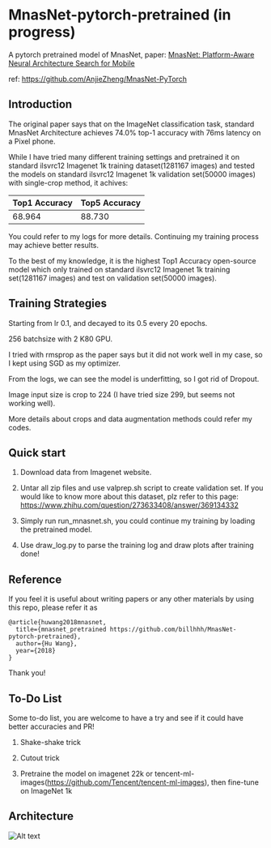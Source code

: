 # MnasNet-pytorch-pretrained (in progress)

A pytorch pretrained model of MnasNet, paper: [MnasNet: Platform-Aware Neural Architecture Search for Mobile](https://arxiv.org/abs/1807.11626)

ref: https://github.com/AnjieZheng/MnasNet-PyTorch

## Introduction

The original paper says that on the ImageNet classification task, standard MnasNet Architecture achieves 74.0% top-1 accuracy with 76ms latency on a Pixel phone.

While I have tried many different training settings and pretrained it on standard ilsvrc12 Imagenet 1k training dataset(1281167 images) and tested the models on standard ilsvrc12 Imagenet 1k validation set(50000 images) with single-crop method, it achives:

| Top1 Accuracy | Top5 Accuracy |
| :------| :------ |
| 68.964 | 88.730 |

You could refer to my logs for more details. Continuing my training process may achieve better results.

To the best of my knowledge, it is the highest Top1 Accuracy open-source model which only trained on standard ilsvrc12 Imagenet 1k training set(1281167 images) and test on validation set(50000 images).

## Training Strategies

Starting from lr 0.1, and decayed to its 0.5 every 20 epochs.

256 batchsize with 2 K80 GPU.

I tried with rmsprop as the paper says but it did not work well in my case, so I kept using SGD as my optimizer.

From the logs, we can see the model is underfitting, so I got rid of Dropout.

Image input size is crop to 224 (I have tried size 299, but seems not working well).

More details about crops and data augmentation methods could refer my codes.

## Quick start

1. Download data from Imagenet website.

2. Untar all zip files and use valprep.sh script to create validation set. If you would like to know more about this dataset, plz refer to this page: https://www.zhihu.com/question/273633408/answer/369134332

3. Simply run run_mnasnet.sh, you could continue my training by loading the pretrained model.

4. Use draw_log.py to parse the training log and draw plots after training done!

## Reference

If you feel it is useful about writing papers or any other materials by using this repo, please refer it as

```
@article{huwang2018mnasnet,
  title={mnasnet_pretrained https://github.com/billhhh/MnasNet-pytorch-pretrained},
  author={Hu Wang},
  year={2018}
}
```

Thank you!

## To-Do List

Some to-do list, you are welcome to have a try and see if it could have better accuracies and PR!

1. Shake-shake trick

2. Cutout trick

3. Pretraine the model on imagenet 22k or tencent-ml-images(https://github.com/Tencent/tencent-ml-images), then fine-tune on ImageNet 1k

## Architecture

![Alt text](https://i.imgur.com/ryyU8cP.png)
